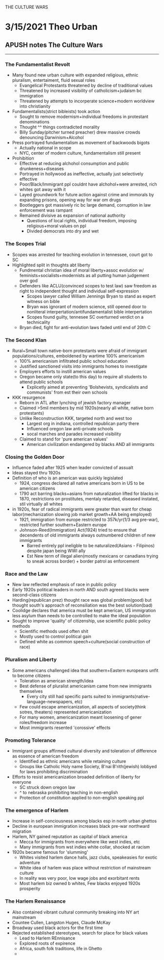 THE CULTURE WARS

# 3/15/2021 Theo Urban
## APUSH notes The Culture Wars
***
### The Fundamentalist Revolt
 - Many found new urban culture with expanded religious, ethnic pluralism, entertaiment, fluid sexual roles
	 - Evangelical Protestants threatened by decline of traditional values
	 - Threatened by increased visibility of catholicism+judaism bc immigration
	 - Threatened by attempts to incorperate science+modern worldview into christianity
 - Fundamentalists(strict bibleists) took action
	 - Sought to remove modernism+individual freedoms in protestant denominations
	 - Thought ^^ things contradicted morality
	 - Billy Sunday(pitcher turned preacher) drew massive crowds denouncing Darwinism+Alcohol
 - Press portrayed fundamentalism as movement of backwoods bigots
	 - Actually national in scope
	 - NYC, center of modern culture, fundamentalism still present
 - Prohibition
	 - Effective at reducing alchohol consumption and public drunkeness+diseases
	 - Portrayed in hollywood as ineffective, actually just selectively effective
	 - Poor/Black/Immigrant ppl couldnt have alchohol+were arrested, rich whites got away with it
	 - Layed groundwork for future action against crime and immorals by expanding prisons, opening way for war om drugs
	 - Bootleggers got massively ric bc large demand, corruption in law enforcement was rampant
	 - Remained divisive as expansion of national authority
		 - Questions of local rights, individual freedom, imposing religious+moral values on ppl
		 - Divided democrats into dry and wet

### The Scopes Trial
 - Scopes was arrested for teaching evolution in tennessee, court got to SC
 - Highlighted split in thoughts abt liberty
	 - Fundmental christian idea of moral liberty+assoc evolution w/ feminists+socialists+modernists as all putting human judgement over god
	 - Defenders like ACLU(convinced scopes to test law) saw freedom as right to independent thought and individual self-expression
		 - Scopes lawyer called William Jennings Bryan to stand as expert witness on bible
		 - Bryan was ignorant of modern science, still opened door to nonliteral interpertation/antifundamentalist bible interpertation
		 - Scopes found guilty, tennesee SC overturned verdict on a technicality
	 - Bryan died, fight for anti-evolution laws faded until end of 20th C

### The Second Klan
 - Rural+Small town native-born protestants were afraid of immigrant populations/cultures, emboldened by wartime 100% americanism
	 - 100% americanism infiltrated public school education
	 - Justified sanctioned visits into immigrants homes to investigate
	 - Employers efforts to instill american values
	 - Oregon became only state(to this day) to require all students to attend public schools
		 - Explicetly aimed at preventing 'Bolshevists, syndicalists and communists' from est their own schools
 - KKK resurgence
	 - Reborn in ATL after lynching of jewish factory manager
	 - Claimed >5mil members by mid 1920s(nearly all white, native born protestants)
	 - Unlike Reconstruction KKK, targeted north and west too
		 - Largest org in indiana, controlled republican party there
		 - Influenced oregon law anti-private schools
		 - socal marches and parades increased visibility
	 - Claimed to stand for 'pure american values'
		 - American civilization endangered by blacks AND all immigrants

### Closing the Golden Door
 - Influence faded after 1925 when leader convicted of assualt
 - Ideas stayed thru 1920s
 - Definition of who is an american was quickly legislated
	 - 1924, congress declared all native americans born in US to be american citizens
	 - 1790 act barring blacks+asians from naturalization lifted for blacks in 1870, restrictions on prostitutes, mentaly retarded, diseased instated, stil virtually all whites
 - in 1920s, fear of radical immigrants were greater than want for cheap labor(mechanization slowing job market growth+AA being employed)
	 - 1921, immigration from europe restricted to 357k/yr(1/3 avg pre-war), restricted further southern+Eastern europe
	 - Johnson-Reed(Immigration) Act(1924) tried to ensure that decendents of old immigrants always outnumbered children of new immigrants
		 - Barred entirely ppl ineligble to be naturalized(Asians - Filipinos) despite japan being WWI ally
		 - Est New term of illegal alien(mostly mexicans or canadians trying to sneak across border) + border patrol as enforcement

### Race and the Law
 - New law reflected emphasis of race in public policy
 - Early 1920s political leaders in north AND south agreed blacks were second-class citizens
 - Harding(republican prez) thought race was global problem(good) but thought south's approach of reconsiliation was the best solution(bad)
 - Coolidge declares that america must be kept american, US immigration less asylum than needs to be controlled to make the ideal population
 - Sought to improve 'quality' of citizenship, use scientific public policy methods
	 - Scientific methods used often shit
	 - Mostly used to control political gain
	 - Defined white as common speech+culture(social construction of race)

### Pluralism and Liberty
 - Some americans challenged idea that southern+Eastern europeans unfit to become citizens
	 - Toleration as american strength/idea
	 - Best defense of pluralist americanism came from new immigrants themselves
		 - Every city still had specific parts suited to immigrants(native-language-newspapers, etc)
	 - Few could escape americanization, all aspects of society(think sotres, theaters) represented americanization
	 - For many women, americanization meant loosening of gener roles/freedom increase
	 - Most immigrants resented 'corossive' effects

### Promoting Tolerance
 - Immigrant groups affirmed cultural diversity and toleration of difference as essence of american freedom
	 - Identified as ethnic americans while retaining culture
	 - Groups like Catholic Holy name Society, B'nai B'rith(jewish) lobbyed for laws prohibiting discrimination
 - Efforts to resist americanization broaded definition of liberty for everyone
	 - SC struck down oregon law
	 - ^ to nebraska prohibiting teaching in non-english
	 - Protection of constitution applied to non-english speaking ppl

### The emergence of Harlem
 - Increase in self-conciousness among blacks esp in north urban ghettos
 - Decline in european immigration increases black pre-war northward migration
 - Harlem, NY gained reputation as capital of black america
	 - Mecca for immigrants from everywhere like west indies, etc
	 - Many immigrants from wst indies white collar, shocked at racism
 - 1920s became famous for 'slumming'
	 - Whites visited harlem dance halls, jazz clubs, speakeasies for exotic adventure
	 - White idea of harlem was place without restriction of mainstream culture
	 - In reality was very poor, low wage jobs and exorbitant rents
	 - Most harlem biz owned b whites, Few blacks enjoyed 1920s prosperity

### The Harlem Renaissance
 - Also contained vibrant cultural community breaking into NY art mainstream
 - Countee Cullen, Langston Huges, Claude McKay
 - Broadway used black actors for the first time
 - Rejected established stereotypes, search for place for black values
	 - Lead to Harlem REnnisance
	 - Explored roots of expirence
	 - Africa, south folk traditions, life in Ghetto
	 - 